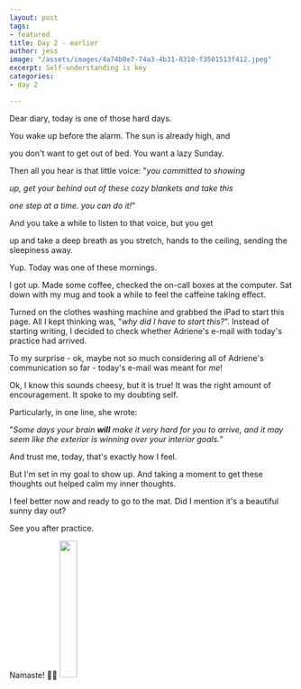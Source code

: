 ```yaml
---
layout: post
tags:
- featured
title: Day 2 - earlier
author: jess
image: "/assets/images/4a74b0e7-74a3-4b31-8310-f3501513f412.jpeg"
excerpt: Self-understanding is key
categories:
- day 2

---
```

Dear diary, today is one of those hard days.

You wake up before the alarm. The sun is already high, and

you don't want to get out of bed. You want a lazy Sunday.

Then all you hear is that little voice: "_you committed to showing_

_up, get your behind out of these cozy blankets and take this_

_one step at a time. you can do it!_"

And you take a while to listen to that voice, but you get

up and take a deep breath as you stretch, hands to the ceiling, sending the sleepiness away.

Yup. Today was one of these mornings.

I got up. Made some coffee, checked the on-call boxes at the computer. Sat down with my mug and took a while to feel the caffeine taking effect.

Turned on the clothes washing machine and grabbed the iPad to start this page. All I kept thinking was, "_why did I have to start this?_". Instead of starting writing, I decided to check whether Adriene's e-mail with today's practice had arrived.

To my surprise - ok, maybe not so much considering all of Adriene's communication so far - today's e-mail was meant for _me_!

Ok, I know this sounds cheesy, but it is true! It was the right amount of encouragement. It spoke to my doubting self.

Particularly, in one line, she wrote:

"_Some days your brain **will** make it very hard for you to arrive, and it may seem like the exterior is winning over your interior goals._"

And trust me, today, that's exactly how I feel.

But I'm set in my goal to show up. And taking a moment to get these thoughts out helped calm my inner thoughts.

I feel better now and ready to go to the mat. Did I mention it's a beautiful sunny day out?

See you after practice.

Namaste! 🧘‍♀️ <img width="25%" height="25%" src="{{site.url}}{{site.baseurl}}/assets/images/jess-signature.gif">